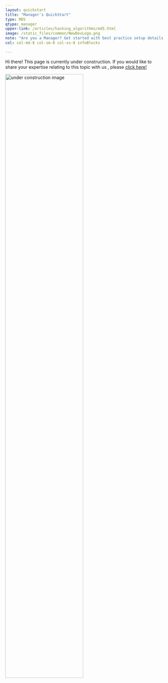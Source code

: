 ```yaml
---
layout: quickstart
title: "Manager's QuickStart"
type: MD5
qtype: manager
upper-link: /articles/hashing_algorithms/md5.html
image: /static_files/common/NewDevLogo.png
note: "Are you a Manager? Get started with best practice setup details above."
col: col-md-8 col-sm-8 col-xs-8 infoBlocks

---
```

Hi there! This page is currently under construction. If you would like to share your expertise relating to this topic with us , please <a href="/CONTRIBUTING-template.md">click here!</a>

<img src="/static_files/common/under_construction.jpg" style="width:70%;height:70%;" alt="under construction image">
